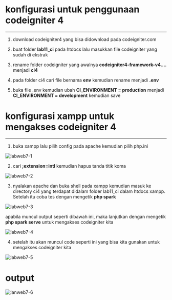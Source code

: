 # konfigurasi untuk penggunaan codeigniter 4

---

1. download codeigniter4 yang bisa didownload pada codeigniter.com

2. buat folder **lab11_ci** pada htdocs lalu masukkan file codeigniter yang sudah di ekstrak

3. rename folder codeigniter yang awalnya **codeigniter4-framework-v4....** menjadi **ci4**

4. pada folder ci4 cari file bernama **env** kemudian rename menjadi **.env**

5. buka file .env kemudian ubah **CI_ENVIRONMENT = production** menjadi **CI_ENVIRONMENT = development** kemudian save

# konfigurasi xampp untuk mengakses codeigniter 4

---

1. buka xampp lalu pilih config pada apache kemudian pilih php.ini

![labweb7-1](https://github.com/farhanz17/labweb7/assets/92637117/ffd3103e-590b-4ffd-9660-10e2b450d338)

2. cari **;extension=intl** kemudian hapus tanda titik koma

![labweb7-2](https://github.com/farhanz17/labweb7/assets/92637117/e73dd711-9d1c-4075-ae5b-7cccd734a410)

3. nyalakan apache dan buka shell pada xampp kemudian masuk ke directory ci4 yang terdapat didalam folder lab11_ci dalam htdocs xampp. Setelah itu coba tes dengan mengetik **php spark**

![labweb7-3](https://github.com/farhanz17/labweb7/assets/92637117/f8f611dd-1217-4f5c-90c3-56505ed2eb4e)

apabila muncul output seperti dibawah ini, maka lanjutkan dengan mengetik **php spark serve** untuk mengakses codeigniter kita

![labweb7-4](https://github.com/farhanz17/labweb7/assets/92637117/8d6cabfd-b70e-4e18-a8a6-04dbeb545c3d)

4. setelah itu akan muncul code seperti ini yang bisa kita gunakan untuk mengakses codeigniter kita

![labweb7-5](https://github.com/farhanz17/labweb7/assets/92637117/04ee554b-4c83-407b-af9b-1f5c440dc0f4)

# output

![lanweb7-6](https://github.com/farhanz17/labweb7/assets/92637117/e1910aba-46fe-4f22-9fcc-784236075ce0)
